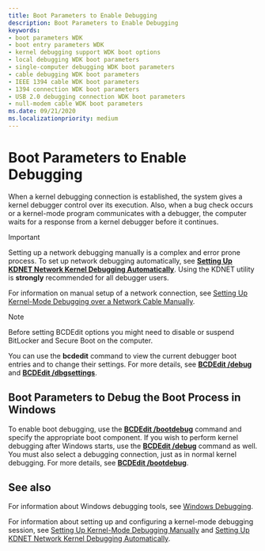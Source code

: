 ```yaml
---
title: Boot Parameters to Enable Debugging
description: Boot Parameters to Enable Debugging
keywords:
- boot parameters WDK
- boot entry parameters WDK
- kernel debugging support WDK boot options
- local debugging WDK boot parameters
- single-computer debugging WDK boot parameters
- cable debugging WDK boot parameters
- IEEE 1394 cable WDK boot parameters
- 1394 connection WDK boot parameters
- USB 2.0 debugging connection WDK boot parameters
- null-modem cable WDK boot parameters
ms.date: 09/21/2020
ms.localizationpriority: medium
---
```


# Boot Parameters to Enable Debugging

When a kernel debugging connection is established, the system gives a kernel debugger control over its execution. Also, when a bug check occurs or a kernel-mode program communicates with a debugger, the computer waits for a response from a kernel debugger before it continues.

> [!IMPORTANT]
> Setting up a network debugging manually is a complex and error prone process.
> To set up network debugging automatically, see **[Setting Up KDNET Network Kernel Debugging Automatically](../debugger/setting-up-a-network-debugging-connection-automatically.md)**. Using the KDNET utility is **strongly** recommended for all debugger users.

For information on manual setup of a network connection, see [Setting Up Kernel-Mode Debugging over a Network Cable Manually](../debugger/setting-up-a-network-debugging-connection.md).

>[!Note]
> Before setting BCDEdit options you might need to disable or suspend BitLocker and Secure Boot on the computer.

You can use the **bcdedit** command to view the current debugger boot entries and to change their settings. For more details, see [**BCDEdit /debug**](./bcdedit--debug.md) and [**BCDEdit /dbgsettings**](./bcdedit--dbgsettings.md).

## Boot Parameters to Debug the Boot Process in Windows

To enable boot debugging, use the [**BCDEdit /bootdebug**](./bcdedit--bootdebug.md) command and specify the appropriate boot component. If you wish to perform kernel debugging after Windows starts, use the [**BCDEdit /debug**](./bcdedit--debug.md) command as well. You must also select a debugging connection, just as in normal kernel debugging. For more details, see [**BCDEdit /bootdebug**](./bcdedit--bootdebug.md).

## See also

For information about Windows debugging tools, see [Windows Debugging](../debugger/index.md).

For information about setting up and configuring a kernel-mode debugging session, see [Setting Up Kernel-Mode Debugging Manually](../debugger/setting-up-kernel-mode-debugging-in-windbg--cdb--or-ntsd.md) and [Setting Up KDNET Network Kernel Debugging Automatically](../debugger/setting-up-a-network-debugging-connection-automatically.md).
